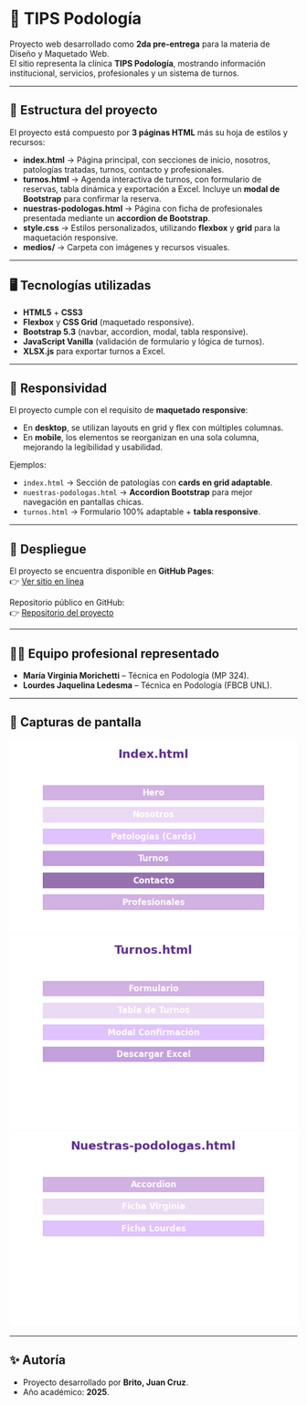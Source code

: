 # 🌿 TIPS Podología

Proyecto web desarrollado como **2da pre-entrega** para la materia de Diseño y Maquetado Web.  
El sitio representa la clínica **TIPS Podología**, mostrando información institucional, servicios, profesionales y un sistema de turnos.

---

## 📌 Estructura del proyecto

El proyecto está compuesto por **3 páginas HTML** más su hoja de estilos y recursos:

- **index.html** → Página principal, con secciones de inicio, nosotros, patologías tratadas, turnos, contacto y profesionales.  
- **turnos.html** → Agenda interactiva de turnos, con formulario de reservas, tabla dinámica y exportación a Excel. Incluye un **modal de Bootstrap** para confirmar la reserva.  
- **nuestras-podologas.html** → Página con ficha de profesionales presentada mediante un **accordion de Bootstrap**.  
- **style.css** → Estilos personalizados, utilizando **flexbox** y **grid** para la maquetación responsive.  
- **medios/** → Carpeta con imágenes y recursos visuales.

---

## 🖥️ Tecnologías utilizadas

- **HTML5** + **CSS3**  
- **Flexbox** y **CSS Grid** (maquetado responsive).  
- **Bootstrap 5.3** (navbar, accordion, modal, tabla responsive).  
- **JavaScript Vanilla** (validación de formulario y lógica de turnos).  
- **XLSX.js** para exportar turnos a Excel.  

---

## 📱 Responsividad

El proyecto cumple con el requisito de **maquetado responsive**:  
- En **desktop**, se utilizan layouts en grid y flex con múltiples columnas.  
- En **mobile**, los elementos se reorganizan en una sola columna, mejorando la legibilidad y usabilidad.  

Ejemplos:  
- `index.html` → Sección de patologías con **cards en grid adaptable**.  
- `nuestras-podologas.html` → **Accordion Bootstrap** para mejor navegación en pantallas chicas.  
- `turnos.html` → Formulario 100% adaptable + **tabla responsive**.

---

## 🚀 Despliegue

El proyecto se encuentra disponible en **GitHub Pages**:  
👉 [Ver sitio en línea](https://TU_USUARIO.github.io/tips-podologia/)  

Repositorio público en GitHub:  
👉 [Repositorio del proyecto](https://github.com/TU_USUARIO/tips-podologia)

---

## 👩‍⚕️ Equipo profesional representado

- **María Virginia Morichetti** – Técnica en Podología (MP 324).  
- **Lourdes Jaquelina Ledesma** – Técnica en Podología (FBCB UNL).  

---

## 📸 Capturas de pantalla

![Pantalla principal](medios/captura-index.png)  
![Agenda de turnos](medios/captura-turnos.png)  
![Profesionales](medios/captura-podologas.png)  

---

## ✨ Autoría

- Proyecto desarrollado por **Brito, Juan Cruz**.  
- Año académico: **2025**.  
